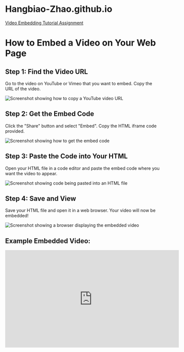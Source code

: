 # Hangbiao-Zhao.github.io

<p><a href="/BasicWebDev/Video Embedding Tutorial Assignment.html" target="black">Video Embedding Tutorial Assignment</a></p>
<!DOCTYPE html>
<html lang="en">
<head>
  <meta charset="UTF-8">
  <meta name="viewport" content="width=device-width, initial-scale=1.0">
  <title>How to Embed a Video</title>
  <link rel="stylesheet" href="style.css">
</head>
<body>
  <h1>How to Embed a Video on Your Web Page</h1>

  <div class="step">
    <h2>Step 1: Find the Video URL</h2>
    <p>Go to the video on YouTube or Vimeo that you want to embed. Copy the URL of the video.</p>
    <img src="images/step1.png" alt="Screenshot showing how to copy a YouTube video URL">
  </div>

  <div class="step">
    <h2>Step 2: Get the Embed Code</h2>
    <p>Click the "Share" button and select "Embed". Copy the HTML iframe code provided.</p>
    <img src="images/step2.png" alt="Screenshot showing how to get the embed code">
  </div>

  <div class="step">
    <h2>Step 3: Paste the Code into Your HTML</h2>
    <p>Open your HTML file in a code editor and paste the embed code where you want the video to appear.</p>
    <img src="images/step3.png" alt="Screenshot showing code being pasted into an HTML file">
  </div>

  <div class="step">
    <h2>Step 4: Save and View</h2>
    <p>Save your HTML file and open it in a web browser. Your video will now be embedded!</p>
    <img src="images/step4.png" alt="Screenshot showing a browser displaying the embedded video">
  </div>

  <h2>Example Embedded Video:</h2>
  <div class="video-container">
    <iframe width="560" height="315"
      src="https://www.youtube.com/embed/dQw4w9WgXcQ"
      title="Example Video"
      frameborder="0"
      allowfullscreen>
    </iframe>
  </div>
</body>
</html>

